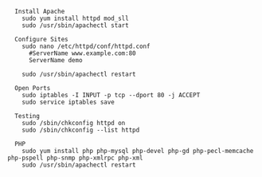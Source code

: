       Install Apache
        sudo yum install httpd mod_sll
        sudo /usr/sbin/apachectl start

      Configure Sites  
        sudo nano /etc/httpd/conf/httpd.conf
          #ServerName www.example.com:80
          ServerName demo

        sudo /usr/sbin/apachectl restart

      Open Ports
        sudo iptables -I INPUT -p tcp --dport 80 -j ACCEPT
        sudo service iptables save

      Testing
        sudo /sbin/chkconfig httpd on
        sudo /sbin/chkconfig --list httpd

      PHP
        sudo yum install php php-mysql php-devel php-gd php-pecl-memcache php-pspell php-snmp php-xmlrpc php-xml
        sudo /usr/sbin/apachectl restart
